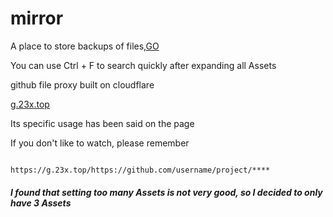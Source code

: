 # mirror
A place to store backups of files,[GO](https://github.com/huanx-b/mirror/releases)

You can use Ctrl + F to search quickly after expanding all Assets

github file proxy built on cloudflare

[g.23x.top](https://g.23x.top/)

Its specific usage has been said on the page

If you don't like to watch, please remember
~~~

https://g.23x.top/https://github.com/username/project/****

~~~

##### I found that setting too many Assets is not very good, so I decided to only have 3 Assets
